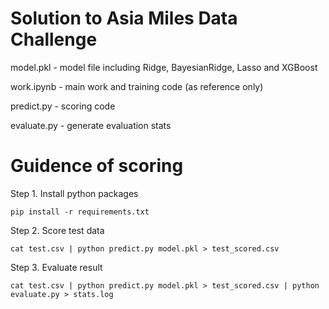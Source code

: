 # Solution to Asia Miles Data Challenge

model.pkl - model file including Ridge, BayesianRidge, Lasso and XGBoost 

work.ipynb - main work and training code (as reference only)

predict.py - scoring code

evaluate.py - generate evaluation stats


# Guidence of scoring

Step 1. Install python packages

```
pip install -r requirements.txt
```

Step 2. Score test data

```
cat test.csv | python predict.py model.pkl > test_scored.csv
```

Step 3. Evaluate result

```
cat test.csv | python predict.py model.pkl > test_scored.csv | python evaluate.py > stats.log
```
